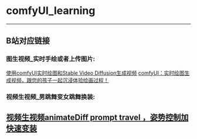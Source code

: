 # comfyUI_learning

---
## B站对应链接
### 图生视频_实时手绘或者上传图片:
[使用comfyUI实时绘图和Stable Video Diffusion生成视频](https://www.bilibili.com/video/BV1dc411z72m/)
[comfyUI：实时绘图生成视频，跟您的孩子一起沉浸体验绘画过程！](https://www.bilibili.com/video/BV1X94y1E73R/)
### 视频生视频_男跳舞变女跳舞换装: 
[视频生视频animateDiff prompt travel ，姿势控制加快速变装](https://www.bilibili.com/video/BV1s34y1c71u/)
---


